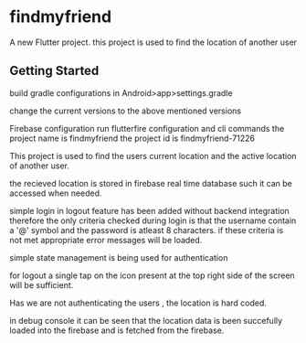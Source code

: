 # findmyfriend

A new Flutter project.
this project is used to find the location of another user

## Getting Started
build gradle configurations
in Android>app>settings.gradle
<!-- plugins {
    id "dev.flutter.flutter-plugin-loader" version "1.0.0"
    id "com.android.application" version "8.2.1" apply false
    id "com.google.gms.google-services" version "4.3.15" apply false
    id "org.jetbrains.kotlin.android" version "1.8.22" apply false
} -->
change the current versions to the above mentioned versions 

Firebase configuration
run flutterfire configuration and cli commands
the project name is findmyfriend
the project id is findmyfriend-71226

This project is used to find the users current location and the active location of another user.

the recieved location is stored in firebase real time database such it can be accessed when needed.

simple login in logout feature has been added without backend integration therefore the only criteria checked during login is that the username contain a '@' symbol and the password is atleast 8 characters. if these criteria is not met appropriate error messages will be loaded.

simple state management is being used for authentication

for logout a single tap on the icon present at the top right side of the screen will be sufficient.

Has we are not authenticating the users , the location is hard coded.

in debug console it can be seen that the location data is been succefully loaded into the firebase and is fetched from the firebase.
 


